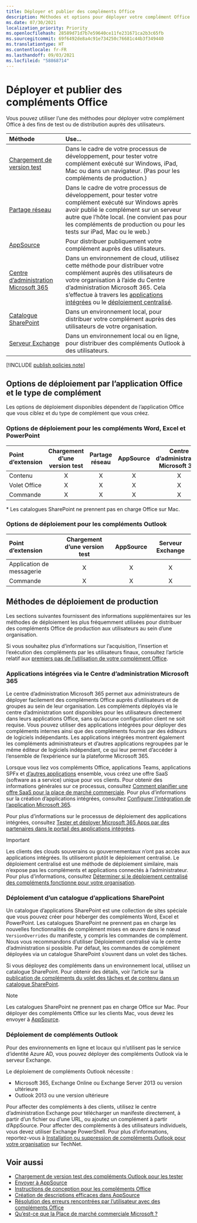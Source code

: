 ```yaml
---
title: Déployer et publier des compléments Office
description: Méthodes et options pour déployer votre complément Office à des fins de test ou de distribution auprès des utilisateurs.
ms.date: 07/30/2021
localization_priority: Priority
ms.openlocfilehash: 28589d71d7b7e59640ce11fe231671ca2b3c65fb
ms.sourcegitcommit: 69f6492de8a4c91e734250c76681c44b3f349440
ms.translationtype: HT
ms.contentlocale: fr-FR
ms.lasthandoff: 09/03/2021
ms.locfileid: "58868714"
---
```

# <a name="deploy-and-publish-office-add-ins"></a>Déployer et publier des compléments Office

Vous pouvez utiliser l’une des méthodes pour déployer votre complément Office à des fins de test ou de distribution auprès des utilisateurs.

|**Méthode**|**Use...**|
|:---------|:------------|
|[Chargement de version test](../testing/test-debug-office-add-ins.md#sideload-an-office-add-in-for-testing)|Dans le cadre de votre processus de développement, pour tester votre complément exécuté sur Windows, iPad, Mac ou dans un navigateur. (Pas pour les compléments de production.)|
|[Partage réseau](../testing/create-a-network-shared-folder-catalog-for-task-pane-and-content-add-ins.md)|Dans le cadre de votre processus de développement, pour tester votre complément exécuté sur Windows après avoir publié le complément sur un serveur autre que l’hôte local. (ne convient pas pour les compléments de production ou pour les tests sur iPad, Mac ou le web.)|
|[AppSource](/office/dev/store/submit-to-appsource-via-partner-center)|Pour distribuer publiquement votre complément auprès des utilisateurs.|
|[Centre d’administration Microsoft 365](/microsoft-365/admin/manage/test-and-deploy-microsoft-365-apps)|Dans un environnement de cloud, utilisez cette méthode pour distribuer votre complément auprès des utilisateurs de votre organisation à l’aide du Centre d’administration Microsoft 365. Cela s’effectue à travers les [applications intégrées](/microsoft-365/admin/manage/test-and-deploy-microsoft-365-apps) ou le [déploiement centralisé](/microsoft-365/admin/manage/centralized-deployment-of-add-ins). |
|[Catalogue SharePoint](publish-task-pane-and-content-add-ins-to-an-add-in-catalog.md)|Dans un environnement local, pour distribuer votre complément auprès des utilisateurs de votre organisation.|
|[Serveur Exchange](#outlook-add-in-deployment)|Dans un environnement local ou en ligne, pour distribuer des compléments Outlook à des utilisateurs.|

[!INCLUDE [publish policies note](../includes/note-publish-policies.md)]

## <a name="deployment-options-by-office-application-and-add-in-type"></a>Options de déploiement par l’application Office et le type de complément

Les options de déploiement disponibles dépendent de l’application Office que vous ciblez et du type de complément que vous créez.

### <a name="deployment-options-for-word-excel-and-powerpoint-add-ins"></a>Options de déploiement pour les compléments Word, Excel et PowerPoint

| Point d’extension | Chargement d’une version test | Partage réseau | AppSource | Centre d’administration Microsoft 365 | Catalogue SharePoint\* |
|:----------------|:-----------:|:-------------:|:---------:|:--------------------------:|:--------------------:|
| Contenu         | X           | X             | X         | X                          | X                    |
| Volet Office       | X           | X             | X         | X                          | X                    |
| Commande         | X           | X             | X         | X                          |                      |

&#42; Les catalogues SharePoint ne prennent pas en charge Office sur Mac.

### <a name="deployment-options-for-outlook-add-ins"></a>Options de déploiement pour les compléments Outlook

| Point d’extension | Chargement d’une version test | AppSource | Serveur Exchange |
|:----------------|:-----------:|:---------:|:---------------:|
| Application de messagerie        | X           | X         | X               |
| Commande         | X           | X         | X               |

## <a name="production-deployment-methods"></a>Méthodes de déploiement de production

Les sections suivantes fournissent des informations supplémentaires sur les méthodes de déploiement les plus fréquemment utilisées pour distribuer des compléments Office de production aux utilisateurs au sein d’une organisation.

Si vous souhaitez plus d’informations sur l’acquisition, l’insertion et l’exécution des compléments par les utilisateurs finaux, consultez l’article relatif aux [premiers pas de l’utilisation de votre complément Office](https://support.microsoft.com/office/82e665c4-6700-4b56-a3f3-ef5441996862).

### <a name="integrated-apps-via-the-microsoft-365-admin-center"></a>Applications intégrées via le Centre d’administration Microsoft 365

Le centre d’administration Microsoft 365 permet aux administrateurs de déployer facilement des compléments Office auprès d’utilisateurs et de groupes au sein de leur organisation. Les compléments déployés via le centre d’administration sont disponibles pour les utilisateurs directement dans leurs applications Office, sans qu’aucune configuration client ne soit requise. Vous pouvez utiliser des applications intégrées pour déployer des compléments internes ainsi que des compléments fournis par des éditeurs de logiciels indépendants. Les applications intégrées montrent également les compléments administrateurs et d’autres applications regroupées par le même éditeur de logiciels indépendant, ce qui leur permet d’accéder à l’ensemble de l’expérience sur la plateforme Microsoft 365.

Lorsque vous liez vos compléments Office, applications Teams, applications SPFx et [d’autres applications](/microsoft-365/admin/manage/test-and-deploy-microsoft-365-apps#what-apps-can-i-deploy-from-integrated-apps) ensemble, vous créez une offre SaaS (software as a service) unique pour vos clients. Pour obtenir des informations générales sur ce processus, consultez [Comment planifier une offre SaaS pour la place de marché commerciale](/azure/marketplace/plan-saas-offer). Pour plus d’informations sur la création d’applications intégrées, consultez [Configurer l’intégration de l’application Microsoft 365](/azure/marketplace/create-new-saas-offer#configure-microsoft-365-app-integration).

Pour plus d’informations sur le processus de déploiement des applications intégrées, consultez [Tester et déployer Microsoft 365 Apps par des partenaires dans le portail des applications intégrées](/microsoft-365/admin/manage/test-and-deploy-microsoft-365-apps).

> [!IMPORTANT]
> Les clients des clouds souverains ou gouvernementaux n’ont pas accès aux applications intégrées. Ils utiliseront plutôt le déploiement centralisé. Le déploiement centralisé est une méthode de déploiement similaire, mais n’expose pas les compléments et applications connectés à l’administrateur. Pour plus d’informations, consultez [Déterminer si le déploiement centralisé des compléments fonctionne pour votre organisation](/microsoft-365/admin/manage/centralized-deployment-of-add-ins).

### <a name="sharepoint-app-catalog-deployment"></a>Déploiement d’un catalogue d’applications SharePoint

Un catalogue d’applications SharePoint est une collection de sites spéciale que vous pouvez créer pour héberger des compléments Word, Excel et PowerPoint. Les catalogues SharePoint ne prennent pas en charge les nouvelles fonctionnalités de complément mises en œuvre dans le nœud `VersionOverrides` du manifeste, y compris les commandes de complément. Nous vous recommandons d’utiliser Déploiement centralisé via le centre d’administration si possible. Par défaut, les commandes de complément déployées via un catalogue SharePoint s’ouvrent dans un volet des tâches.

Si vous déployez des compléments dans un environnement local, utilisez un catalogue SharePoint. Pour obtenir des détails, voir l’article sur la [publication de compléments du volet des tâches et de contenu dans un catalogue SharePoint](publish-task-pane-and-content-add-ins-to-an-add-in-catalog.md).

> [!NOTE]
> Les catalogues SharePoint ne prennent pas en charge Office sur Mac. Pour déployer des compléments Office sur les clients Mac, vous devez les envoyer à [AppSource](/office/dev/store/submit-to-the-office-store).

### <a name="outlook-add-in-deployment"></a>Déploiement de compléments Outlook

Pour des environnements en ligne et locaux qui n’utilisent pas le service d’identité Azure AD, vous pouvez déployer des compléments Outlook via le serveur Exchange.

Le déploiement de compléments Outlook nécessite :

- Microsoft 365, Exchange Online ou Exchange Server 2013 ou version ultérieure
- Outlook 2013 ou une version ultérieure

Pour affecter des compléments à des clients, utilisez le centre d’administration Exchange pour télécharger un manifeste directement, à partir d’un fichier ou d’une URL, ou ajoutez un complément à partir d’AppSource. Pour affecter des compléments à des utilisateurs individuels, vous devez utiliser Exchange PowerShell. Pour plus d’informations, reportez-vous à [Installation ou suppression de compléments Outlook pour votre organisation](/exchange/clients-and-mobile-in-exchange-online/add-ins-for-outlook/install-or-remove-outlook-add-ins) sur TechNet.

## <a name="see-also"></a>Voir aussi

- [Chargement de version test des compléments Outlook pour les tester](../testing/create-a-network-shared-folder-catalog-for-task-pane-and-content-add-ins.md)
- [Envoyer à AppSource][AppSource]
- [Instructions de conception pour les compléments Office](../design/add-in-design.md)
- [Création de descriptions efficaces dans AppSource](/office/dev/store/create-effective-office-store-listings)
- [Résolution des erreurs rencontrées par l’utilisateur avec des compléments Office](../testing/testing-and-troubleshooting.md)
- [Qu’est-ce que la Place de marché commerciale Microsoft ?](/azure/marketplace/overview)

[AppSource]: /office/dev/store/submit-to-appsource-via-partner-center
